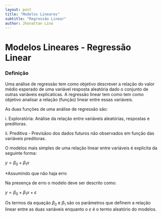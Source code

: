 ```yaml
---
layout: post
title: "Modelos Lineares"
subtitle: "Regressão Linear"
author: Jhonattan Lino
---
```

# Modelos Lineares - Regressão Linear

### Definição

Uma análise de regressão tem como objetivo descrever a relação do valor médio esperado de uma variável resposta aleatória dado o conjunto de outras variáveis explicaticas. A regressão linear tem como tem como objetivo analisar a relação (função) linear entre essas variáveis.

As duas funções de uma análise de regressão são:

i.  Exploratória: Análise da relação entre variáveis aleatórias, respostas e preditoras.

ii. Preditiva - Previsãoo dos dados futuros não observados em função das variáveis preditoras.

O modelos mais simples de uma relação linear entre variáveis é explicita da seguinte forma:

$y= \beta_0 + \beta_1x$

\*Assumindo que não haja erro

Na presença de erro o modelo deve ser descrito como:

$y=\beta_0 + \beta_1x + \varepsilon$

Os termos da equação $\beta_0$ e $\beta_1$ são os parâmetros que definem a relação linear entre as duas variáveis enquanto o $\varepsilon$ é o termo aleatório do modelos.
